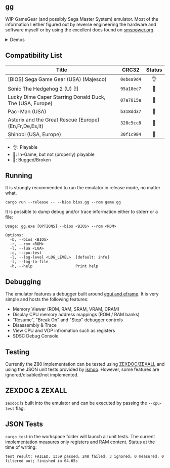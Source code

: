 ## gg
WIP GameGear (and possibly Sega Master System) emulator. Most of the information I either figured out by reverse engineering
the hardware and software myself or by using the excellent docs found on [smspower.org](https://www.smspower.org/).

<details>
  <summary>Demos</summary>

  | Sonic The Hedgehog 2 Demo                                                                         | Lucky Dime Caper Starring Donald Duck Demo                                                        |
  | ------------------------------------------------------------------------------------------------- | ------------------------------------------------------------------------------------------------- |
  | <video src="https://github.com/ioncodes/gg/assets/18533297/610fd9c9-1562-457e-b787-7230bc7c39c1"> | <video src="https://github.com/ioncodes/gg/assets/18533297/d52ea86e-b962-4d86-a3f9-3881b5cc44f7"> |
</details>

## Compatibility List
| **Title**                                                | **CRC32**  | **Status** |
| -------------------------------------------------------- | :--------: | :--------: |
| [BIOS] Sega Game Gear (USA) (Majesco)                    | `0ebea9d4` |     👌      |
| Sonic The Hedgehog 2 (U) [!]                             | `95a18ec7` |     🐣      |
| Lucky Dime Caper Starring Donald Duck, The (USA, Europe) | `07a7815a` |     🐣      |
| Pac-Man (USA)                                            | `b318dd37` |     🐣      |
| Asterix and the Great Rescue (Europe) (En,Fr,De,Es,It)   | `328c5cc8` |     🐞      |
| Shinobi (USA, Europe)                                    | `30f1c984` |     🐞      |

* 👌: Playable
* 🐣: In-Game, but not (properly) playable
* 🐞: Bugged/Broken

## Running
It is strongly recommended to run the emulator in release mode, no matter what.
```
cargo run --release -- --bios bios.gg --rom game.gg
```

It is possible to dump debug and/or trace information either to stderr or a file:

```
Usage: gg.exe [OPTIONS] --bios <BIOS> --rom <ROM>

Options:
  -b, --bios <BIOS>
  -r, --rom <ROM>
  -l, --lua <LUA>
  -c, --cpu-test
  -l, --log-level <LOG_LEVEL>  [default: info]
  -l, --log-to-file
  -h, --help                   Print help
```

## Debugging
The emulator features a debugger built around [egui and eframe](https://github.com/emilk/egui). It is very simple and hosts the following features:

* Memory Viewer (ROM, RAM, SRAM, VRAM, CRAM)
* Display CPU memory address mappings (ROM / RAM banks)
* "Resume", "Break On" and "Step" debugger controls
* Disassembly & Trace
* View CPU and VDP infromation such as registers
* SDSC Debug Console

## Testing
Currently the Z80 implementation can be tested using [ZEXDOC/ZEXALL](https://github.com/maxim-zhao/zexall-smsjsm) and using the JSON unit tests 
provided by [jsmoo](https://github.com/raddad772/jsmoo/tree/main/misc/tests/GeneratedTests/z80/v1). However, some features are ignored/disabled/not implemented.

## ZEXDOC & ZEXALL
`zexdoc` is built into the emulator and can be executed by passing the `--cpu-test` flag.

## JSON Tests
`cargo test` in the workspace folder will launch all unit tests. The current implementation measures only registers and RAM content. Status at the time of writing:  
```
test result: FAILED. 1359 passed; 248 failed; 3 ignored; 0 measured; 0 filtered out; finished in 64.65s
```

